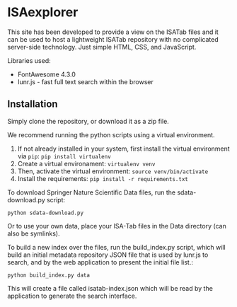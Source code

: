 ISAexplorer
===========

This site has been developed to provide a view on the ISATab files and it can be used to host a lightweight ISATab repository with no complicated server-side technology. Just simple HTML, CSS, and JavaScript. 

Libraries used:

 * FontAwesome 4.3.0
 * lunr.js - fast full text search within the browser
 

## Installation

Simply clone the repository, or download it as a zip file. 

We recommend running the python scripts using a virtual environment.

1. If not already installed in your system, first install the virtual environment via `pip`:
   `pip install virtualenv`
2. Create a virtual environament:
   `virtualenv venv`
3. Then, activate the virtual environment:
  `source venv/bin/activate`
4. Install the requirements:
  `pip install -r requirements.txt`
  
To download Springer Nature Scientific Data files, run the sdata-download.py script:

``` 
python sdata-download.py
```

Or to use your own data, place your ISA-Tab files in the Data directory (can also be symlinks).

To build a new index over the files, run the build_index.py script, which will build an initial metadata repository JSON file that is used by lunr.js to search, and by the web application to present the initial file list.:

``` 
python build_index.py data
``` 

This will create a file called isatab-index.json which will be read by the application to generate the search interface.

 






